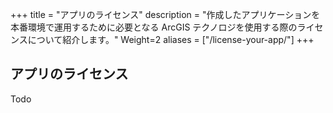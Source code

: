 +++
title = "アプリのライセンス"
description = "作成したアプリケーションを本番環境で運用するために必要となる ArcGIS テクノロジを使用する際のライセンスについて紹介します。"
Weight=2
aliases = ["/license-your-app/"]
+++

## アプリのライセンス
Todo
